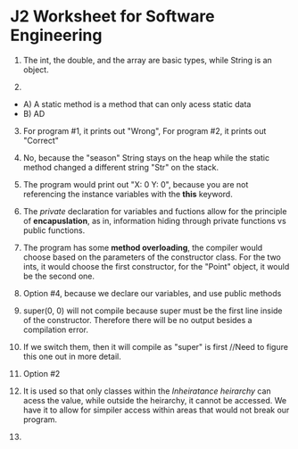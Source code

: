 # J2 Worksheet for Software Engineering
1) The int, the double, and the array are basic types, while String is an object.

2)
- A) A static method is a method that can only acess static data 
- B) AD

3) For program #1, it prints out "Wrong", For program #2, it prints out "Correct"
 
4) No, because the "season" String stays on the heap while the static method changed a different string "Str" on the stack.

5) The program would print out "X: 0 Y: 0", because you are not referencing the instance variables with the **this** keyword.

6) The *private* declaration for variables and fuctions allow for the principle of **encapuslation**, as in, information hiding through private functions vs public functions.

7) The program has some **method overloading**, the compiler would choose based on the parameters of the constructor class. For the two ints, it would choose the first constructor, for the "Point" object, it would be the second one.

8) Option #4, because we declare our variables, and use public methods

9) super(0, 0) will not compile because super must be the first line inside of the constructor. Therefore there will be no output besides a compilation error.

10) If we switch them, then it will compile as "super" is first //Need to figure this one out in more detail.

11) Option #2

12) It is used so that only classes within the *Inheiratance heirarchy* can acess the value, while outside the heirarchy, it cannot be accessed. We have it to allow for simpiler access within areas that would not break our program.

13) 
